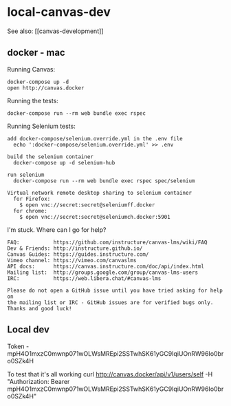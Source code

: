 # local-canvas-dev

See also: [[canvas-development]]

## docker - mac 

 Running Canvas:

    docker-compose up -d
    open http://canvas.docker

  Running the tests:

    docker-compose run --rm web bundle exec rspec

   Running Selenium tests:

    add docker-compose/selenium.override.yml in the .env file
      echo ':docker-compose/selenium.override.yml' >> .env

    build the selenium container
      docker-compose up -d selenium-hub

    run selenium
      docker-compose run --rm web bundle exec rspec spec/selenium

    Virtual network remote desktop sharing to selenium container
      for Firefox:
        $ open vnc://secret:secret@seleniumff.docker
      for chrome:
        $ open vnc://secret:secret@seleniumch.docker:5901

  I'm stuck. Where can I go for help?

    FAQ:           https://github.com/instructure/canvas-lms/wiki/FAQ
    Dev & Friends: http://instructure.github.io/
    Canvas Guides: https://guides.instructure.com/
    Vimeo channel: https://vimeo.com/canvaslms
    API docs:      https://canvas.instructure.com/doc/api/index.html
    Mailing list:  http://groups.google.com/group/canvas-lms-users
    IRC:           https://web.libera.chat/#canvas-lms

    Please do not open a GitHub issue until you have tried asking for help on
    the mailing list or IRC - GitHub issues are for verified bugs only.
    Thanks and good luck!
  
## Local dev 

Token - mpH4O1mxzC0mwnp071wOLWsMREpi2SSTwhSK61yGC9IqiUOnRW96Io0bro0SZk4H

To test that it's all working 
curl http://canvas.docker/api/v1/users/self -H "Authorization: Bearer mpH4O1mxzC0mwnp071wOLWsMREpi2SSTwhSK61yGC9IqiUOnRW96Io0bro0SZk4H"